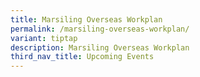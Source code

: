 ```yaml
---
title: Marsiling Overseas Workplan
permalink: /marsiling-overseas-workplan/
variant: tiptap
description: Marsiling Overseas Workplan
third_nav_title: Upcoming Events
---
```

